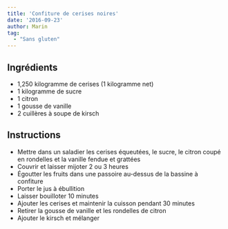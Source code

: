 ```yaml
---
title: 'Confiture de cerises noires'
date: '2016-09-23'
author: Marin
tag: 
  - "Sans gluten"
---
```

## Ingrédients
- 1,250 kilogramme de cerises (1 kilogramme net)
- 1 kilogramme de sucre
- 1 citron
- 1 gousse de vanille
- 2 cuillères à soupe de kirsch

## Instructions
- Mettre dans un saladier les cerises équeutées, le sucre, le citron coupé en rondelles et la vanille fendue et grattées
- Couvrir et laisser mijoter 2 ou 3 heures
- Égoutter les fruits dans une passoire au-dessus de la bassine à confiture
- Porter le jus à ébullition
- Laisser bouilloter 10 minutes
- Ajouter les cerises et maintenir la cuisson pendant 30 minutes
- Retirer la gousse de vanille et les rondelles de citron
- Ajouter le kirsch et mélanger

